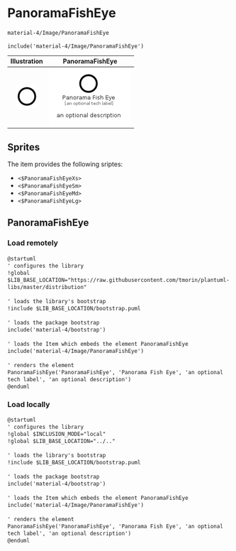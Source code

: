 # PanoramaFishEye


```text
material-4/Image/PanoramaFishEye
```

```text
include('material-4/Image/PanoramaFishEye')
```



| Illustration | PanoramaFishEye |
| :---: | :---: |
| ![illustration for Illustration](../../material-4/Image/PanoramaFishEye.png) | ![illustration for PanoramaFishEye](../../material-4/Image/PanoramaFishEye.Local.png) |



## Sprites
The item provides the following sriptes:

- `<$PanoramaFishEyeXs>`
- `<$PanoramaFishEyeSm>`
- `<$PanoramaFishEyeMd>`
- `<$PanoramaFishEyeLg>`





## PanoramaFishEye

### Load remotely
```plantuml
@startuml
' configures the library
!global $LIB_BASE_LOCATION="https://raw.githubusercontent.com/tmorin/plantuml-libs/master/distribution"

' loads the library's bootstrap
!include $LIB_BASE_LOCATION/bootstrap.puml

' loads the package bootstrap
include('material-4/bootstrap')

' loads the Item which embeds the element PanoramaFishEye
include('material-4/Image/PanoramaFishEye')

' renders the element
PanoramaFishEye('PanoramaFishEye', 'Panorama Fish Eye', 'an optional tech label', 'an optional description')
@enduml
```

### Load locally
```plantuml
@startuml
' configures the library
!global $INCLUSION_MODE="local"
!global $LIB_BASE_LOCATION="../.."

' loads the library's bootstrap
!include $LIB_BASE_LOCATION/bootstrap.puml

' loads the package bootstrap
include('material-4/bootstrap')

' loads the Item which embeds the element PanoramaFishEye
include('material-4/Image/PanoramaFishEye')

' renders the element
PanoramaFishEye('PanoramaFishEye', 'Panorama Fish Eye', 'an optional tech label', 'an optional description')
@enduml
```

